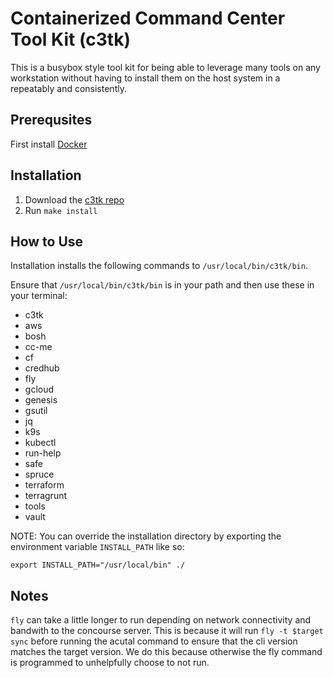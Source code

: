 # Containerized Command Center Tool Kit (c3tk)

This is a busybox style tool kit for being able to leverage many tools on any
workstation without having to install them on the host system in a repeatably
and consistently.

## Prerequsites 

First install [Docker](https://www.docker.com/products/docker-desktop)

## Installation

1. Download the [c3tk repo](https://github.com/starkandwayne/c3tk) 
2. Run `make install`

## How to Use

Installation installs the following commands to `/usr/local/bin/c3tk/bin`.

Ensure that `/usr/local/bin/c3tk/bin` is in your path and then use these in your terminal:

* c3tk
* aws
* bosh
* cc-me
* cf
* credhub
* fly
* gcloud
* genesis
* gsutil
* jq
* k9s
* kubectl
* run-help
* safe
* spruce
* terraform
* terragrunt
* tools
* vault

NOTE: You can override the installation directory by exporting the environment
variable `INSTALL_PATH` like so:
```
export INSTALL_PATH="/usr/local/bin" ./

```

## Notes

`fly` can take a little longer to run depending on network connectivity and 
bandwith to the concourse server. This is because it will run 
`fly -t $target sync` before running the acutal command to ensure that the 
cli version matches the target version. We do this because otherwise the fly
command is programmed to unhelpfully choose to not run.

